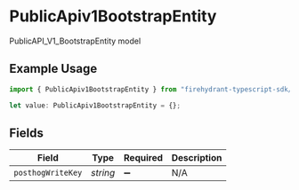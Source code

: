 # PublicApiv1BootstrapEntity

PublicAPI_V1_BootstrapEntity model

## Example Usage

```typescript
import { PublicApiv1BootstrapEntity } from "firehydrant-typescript-sdk/models/components";

let value: PublicApiv1BootstrapEntity = {};
```

## Fields

| Field              | Type               | Required           | Description        |
| ------------------ | ------------------ | ------------------ | ------------------ |
| `posthogWriteKey`  | *string*           | :heavy_minus_sign: | N/A                |